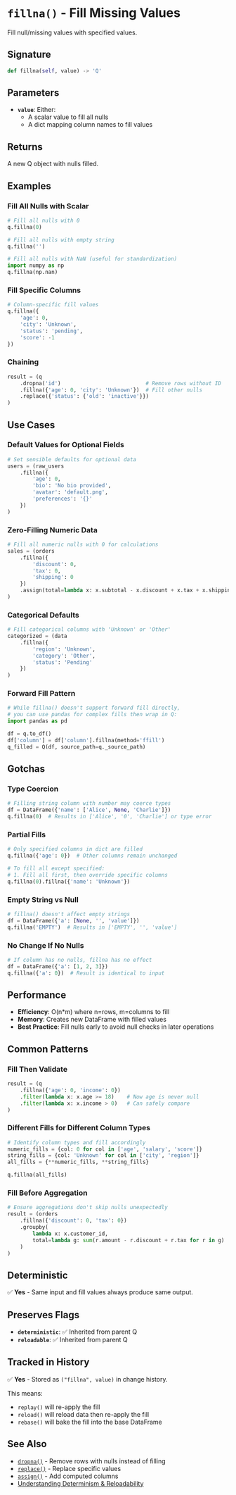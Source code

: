 # `fillna()` - Fill Missing Values

Fill null/missing values with specified values.

## Signature

```python
def fillna(self, value) -> 'Q'
```

## Parameters

- **`value`**: Either:
  - A scalar value to fill all nulls
  - A dict mapping column names to fill values

## Returns

A new Q object with nulls filled.

## Examples

### Fill All Nulls with Scalar

```python
# Fill all nulls with 0
q.fillna(0)

# Fill all nulls with empty string
q.fillna('')

# Fill all nulls with NaN (useful for standardization)
import numpy as np
q.fillna(np.nan)
```

### Fill Specific Columns

```python
# Column-specific fill values
q.fillna({
    'age': 0,
    'city': 'Unknown',
    'status': 'pending',
    'score': -1
})
```

### Chaining

```python
result = (q
    .dropna('id')                           # Remove rows without ID
    .fillna({'age': 0, 'city': 'Unknown'})  # Fill other nulls
    .replace({'status': {'old': 'inactive'}})
)
```

## Use Cases

### Default Values for Optional Fields
```python
# Set sensible defaults for optional data
users = (raw_users
    .fillna({
        'age': 0,
        'bio': 'No bio provided',
        'avatar': 'default.png',
        'preferences': '{}'
    })
)
```

### Zero-Filling Numeric Data
```python
# Fill all numeric nulls with 0 for calculations
sales = (orders
    .fillna({
        'discount': 0,
        'tax': 0,
        'shipping': 0
    })
    .assign(total=lambda x: x.subtotal - x.discount + x.tax + x.shipping)
)
```

### Categorical Defaults
```python
# Fill categorical columns with 'Unknown' or 'Other'
categorized = (data
    .fillna({
        'region': 'Unknown',
        'category': 'Other',
        'status': 'Pending'
    })
)
```

### Forward Fill Pattern
```python
# While fillna() doesn't support forward fill directly,
# you can use pandas for complex fills then wrap in Q:
import pandas as pd

df = q.to_df()
df['column'] = df['column'].fillna(method='ffill')
q_filled = Q(df, source_path=q._source_path)
```

## Gotchas

### Type Coercion
```python
# Filling string column with number may coerce types
df = DataFrame({'name': ['Alice', None, 'Charlie']})
q.fillna(0)  # Results in ['Alice', '0', 'Charlie'] or type error
```

### Partial Fills
```python
# Only specified columns in dict are filled
q.fillna({'age': 0})  # Other columns remain unchanged

# To fill all except specified:
# 1. Fill all first, then override specific columns
q.fillna(0).fillna({'name': 'Unknown'})
```

### Empty String vs Null
```python
# fillna() doesn't affect empty strings
df = DataFrame({'a': [None, '', 'value']})
q.fillna('EMPTY')  # Results in ['EMPTY', '', 'value']
```

### No Change If No Nulls
```python
# If column has no nulls, fillna has no effect
df = DataFrame({'a': [1, 2, 3]})
q.fillna({'a': 0})  # Result is identical to input
```

## Performance

- **Efficiency**: O(n*m) where n=rows, m=columns to fill
- **Memory**: Creates new DataFrame with filled values
- **Best Practice**: Fill nulls early to avoid null checks in later operations

## Common Patterns

### Fill Then Validate
```python
result = (q
    .fillna({'age': 0, 'income': 0})
    .filter(lambda x: x.age >= 18)    # Now age is never null
    .filter(lambda x: x.income > 0)   # Can safely compare
)
```

### Different Fills for Different Column Types
```python
# Identify column types and fill accordingly
numeric_fills = {col: 0 for col in ['age', 'salary', 'score']}
string_fills = {col: 'Unknown' for col in ['city', 'region']}
all_fills = {**numeric_fills, **string_fills}

q.fillna(all_fills)
```

### Fill Before Aggregation
```python
# Ensure aggregations don't skip nulls unexpectedly
result = (orders
    .fillna({'discount': 0, 'tax': 0})
    .groupby(
        lambda x: x.customer_id,
        total=lambda g: sum(r.amount - r.discount + r.tax for r in g)
    )
)
```

## Deterministic

✅ **Yes** - Same input and fill values always produce same output.

## Preserves Flags

- **`deterministic`**: ✅ Inherited from parent Q
- **`reloadable`**: ✅ Inherited from parent Q

## Tracked in History

✅ **Yes** - Stored as `("fillna", value)` in change history.

This means:
- `replay()` will re-apply the fill
- `reload()` will reload data then re-apply the fill
- `rebase()` will bake the fill into the base DataFrame

## See Also

- [`dropna()`](dropna.md) - Remove rows with nulls instead of filling
- [`replace()`](replace.md) - Replace specific values
- [`assign()`](../data-manipulation/assign.md) - Add computed columns
- [Understanding Determinism & Reloadability](../concepts/understanding-determinism-reloadability.md)

